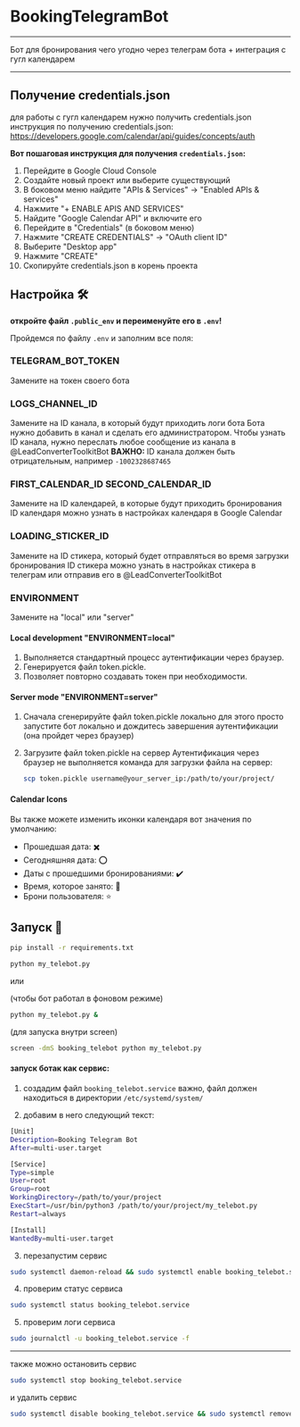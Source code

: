 # BookingTelegramBot
---

Бот для бронирования чего угодно через телеграм бота + интеграция с гугл календарем

---

## Получение credentials.json
для работы с гугл календарем нужно получить credentials.json
инструкция по получению credentials.json:
https://developers.google.com/calendar/api/guides/concepts/auth

**Вот пошаговая инструкция для получения `credentials.json`:**
1. Перейдите в Google Cloud Console
2. Создайте новый проект или выберите существующий
3. В боковом меню найдите "APIs & Services" → "Enabled APIs & services"
4. Нажмите "+ ENABLE APIS AND SERVICES"
5. Найдите "Google Calendar API" и включите его
6. Перейдите в "Credentials" (в боковом меню)
7. Нажмите "CREATE CREDENTIALS" → "OAuth client ID"
8. Выберите "Desktop app"
9. Нажмите "CREATE"
10. Скопируйте credentials.json в корень проекта



## Настройка 🛠

**откройте файл `.public_env` и переименуйте его в `.env`!**

Пройдемся по файлу `.env` и заполним все поля:

### TELEGRAM_BOT_TOKEN
Замените на токен своего бота

### LOGS_CHANNEL_ID
Замените на ID канала, в который будут приходить логи бота
Бота нужно добавить в канал и сделать его администратором.
Чтобы узнать ID канала, нужно переслать любое сообщение из канала в @LeadConverterToolkitBot
**ВАЖНО:** ID канала должен быть отрицательным, например `-1002328687465`


### FIRST_CALENDAR_ID SECOND_CALENDAR_ID
Замените на ID календарей, в которые будут приходить бронирования
ID календаря можно узнать в настройках календаря в Google Calendar

### LOADING_STICKER_ID
Замените на ID стикера, который будет отправляться во время загрузки бронирования
ID стикера можно узнать в настройках стикера в телеграм
или отправив его в @LeadConverterToolkitBot

### ENVIRONMENT
Замените на "local" или "server"

#### Local development "ENVIRONMENT=local"
1. Выполняется стандартный процесс аутентификации через браузер.
2. Генерируется файл token.pickle.
3. Позволяет повторно создавать токен при необходимости.

#### Server mode "ENVIRONMENT=server"
1. Сначала сгенерируйте файл token.pickle локально
   для этого просто запустите бот локально и дождитесь завершения аутентификации
   (она пройдет через браузер)

2. Загрузите файл token.pickle на сервер
   Аутентификация через браузер не выполняется
    команда для загрузки файла на сервер:
    ```bash
    scp token.pickle username@your_server_ip:/path/to/your/project/
    ```
#### Calendar Icons

Вы также можете изменить иконки календаря
вот значения по умолчанию:
- Прошедшая дата: ✖️
- Сегодняшняя дата: ⭕️
- Даты с прошедшими бронированиями: ✔️
- Время, которое занято: 🔴
- Брони пользователя: ⭐️



## Запуск 🚀

```bash
pip install -r requirements.txt
```

```bash
python my_telebot.py
```
или

(чтобы бот работал в фоновом режиме)
```bash
python my_telebot.py &
```
(для запуска внутри screen)
```bash
screen -dmS booking_telebot python my_telebot.py
```

#### запуск ботак как сервис:
1. создадим файл `booking_telebot.service`
важно, файл должен находиться в директории `/etc/systemd/system/`

2. добавим в него следующий текст:
```bash
[Unit]
Description=Booking Telegram Bot
After=multi-user.target

[Service]
Type=simple
User=root
Group=root
WorkingDirectory=/path/to/your/project
ExecStart=/usr/bin/python3 /path/to/your/project/my_telebot.py
Restart=always

[Install]
WantedBy=multi-user.target
```

3. перезапустим сервис
```bash
sudo systemctl daemon-reload && sudo systemctl enable booking_telebot.service && sudo systemctl start booking_telebot.service
```

4. проверим статус сервиса
```bash
sudo systemctl status booking_telebot.service
```

5. проверим логи сервиса
```bash
sudo journalctl -u booking_telebot.service -f
```
---
также можно остановить сервис
```bash
sudo systemctl stop booking_telebot.service
```

и удалить сервис
```bash
sudo systemctl disable booking_telebot.service && sudo systemctl remove booking_telebot.service
```